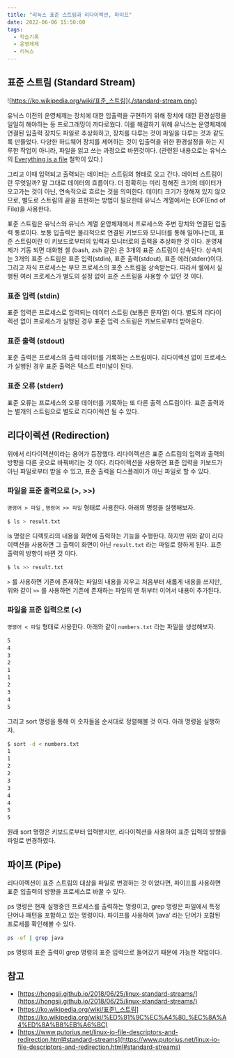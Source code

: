 ```yaml
---
title: "리눅스 표준 스트림과 리다이렉션, 파이프"
date: 2022-06-06 15:50:00
tags:
  - 학습기록
  - 운영체제
  - 리눅스
---
```


## 표준 스트림 (Standard Stream)

![https://ko.wikipedia.org/wiki/표준_스트림](./standard-stream.png)

유닉스 이전의 운영체제는 장치에 대한 입출력을 구현하기 위해 장치에 대한 환경설정을 일일히 해야하는 등 프로그래밍이 까다로웠다. 이를 해결하기 위해 유닉스는 운영체제에 연결된 입출력 장치도 파일로 추상화하고, 장치를 다루는 것이 파일을 다루는 것과 같도록 만들었다. 다양한 하드웨어 장치를 제어하는 것이 입출력을 위한 환경설정을 하는 지루한 작업이 아니라, 파일을 읽고 쓰는 과정으로 바뀐것이다. (관련된 내용으로는 유닉스의 [Everything is a file](https://en.wikipedia.org/wiki/Everything_is_a_file) 철학이 있다.)

그리고 이때 입력되고 출력되는 데이터는 스트림의 형태로 오고 간다. 데이터 스트림이란 무엇일까? 말 그대로 데이터의 흐름이다. 더 정확히는 미리 정해진 크기의 데이터가 오고가는 것이 아닌, 연속적으로 흐르는 것을 의미한다. 데이터 크기가 정해져 있지 않으므로, 별도로 스트림의 끝을 표현하는 방법이 필요한데 유닉스 계열에서는 EOF(End of File)을 사용한다.

표준 스트림은 유닉스와 유닉스 계열 운영체제에서 프로세스와 주변 장치와 연결된 입출력 통로이다. 보통 입출력은 물리적으로 연결된 키보드와 모니터를 통해 일어나는데, 표준 스트림이란 이 키보드로부터의 입력과 모니터로의 출력을 추상화한 것 이다. 운영체제가 기동 되면 대화형 셸 (bash, zsh 같은) 은 3개의 표준 스트림이 상속된다. 상속되는 3개의 표준 스트림은 표준 입력(stdin), 표준 출력(stdout), 표준 에러(stderr)이다. 그리고 자식 프로세스는 부모 프로세스의 표준 스트림을 상속받는다. 따라서 쉘에서 실행된 여러 프로세스가 별도의 설정 없이 표준 스트림을 사용할 수 있던 것 이다.

### 표준 입력 (stdin)

표준 입력은 프로세스로 입력되는 데이터 스트림 (보통은 문자열) 이다. 별도의 리다이렉션 없이 프로세스가 실행된 경우 표준 입력 스트림은 키보드로부터 받아온다.

### 표준 출력 (stdout)

표준 출력은 프로세스의 출력 데이터를 기록하는 스트림이다. 리다이렉션 없이 프로세스가 실행된 경우 표준 출력은 텍스트 터미널이 된다.

### 표준 오류 (stderr)

표준 오류는 프로세스의 오류 데이터를 기록하는 또 다른 출력 스트림이다. 표준 출력과는 별개의 스트림으로 별도로 리다이렉션 될 수 있다.

## 리다이렉션 (Redirection)

위에서 리다이렉션이라는 용어가 등장했다. 리다이렉션은 표준 스트림의 입력과 출력의 방향을 다른 곳으로 바꿔버리는 것 이다. 리다이렉션을 사용하면 표준 입력을 키보드가 아닌 파일로부터 받을 수 있고, 표준 출력을 디스플레이가 아닌 파일로 할 수 있다.

### 파일을 표준 출력으로 (>, >>)

`명령어 > 파일` , `명령어 >> 파일` 형태로 사용한다. 아래의 명령을 실행해보자.

```bash
$ ls > result.txt
```

ls 명령은 디렉토리의 내용을 화면에 출력하는 기능을 수행한다. 하지만 위와 같이 리다이렉션을 사용하면 그 출력이 화면이 아닌 `result.txt` 라는 파일로 향하게 된다. 표준 출력의 방향이 바뀐 것 이다.

```bash
$ ls >> result.txt
```

`>` 를 사용하면 기존에 존재하는 파일의 내용을 지우고 처음부터 새롭게 내용을 쓰지만, 위와 같이 `>>` 를 사용하면 기존에 존재하는 파일의 맨 뒤부터 이어서 내용이 추가된다.

### 파일을 표준 입력으로 (<)

`명령어 < 파일` 형태로 사용한다. 아래와 같이 `numbers.txt` 라는 파일을 생성해보자.

```bash
5
4
3
2
1
1
2
3
4
5
```

그리고 sort 명령을 통해 이 숫자들을 순서대로 정렬해볼 것 이다. 아래 명령을 실행하자.

```bash
$ sort -d < numbers.txt
1
1
2
2
3
3
4
4
5
5
```

원래 sort 명령은 키보드로부터 입력받지만, 리다이렉션을 사용하여 표준 입력의 방향을 파일로 변경하였다.

## 파이프 (Pipe)

리다이렉션이 표준 스트림의 대상을 파일로 변경하는 것 이었다면, 파이프를 사용하면 표준 입출력의 방향을 프로세스로 바꿀 수 있다.

ps 명령은 현재 실행중인 프로세스를 출력하는 명령이고, grep 명령은 파일에서 특정 단어나 패턴을 포함하고 있는 명령이다. 파이프를 사용하여 ‘java’ 라는 단어가 포함된 프로세를 확인해볼 수 있다.

```bash
ps -ef | grep java
```

ps 명령의 표준 출력이 grep 명령의 표준 입력으로 들어갔기 때문에 가능한 작업이다.

## 참고

- [https://hongsii.github.io/2018/06/25/linux-standard-streams/](https://hongsii.github.io/2018/06/25/linux-standard-streams/)
- [https://ko.wikipedia.org/wiki/표준\_스트림](https://ko.wikipedia.org/wiki/%ED%91%9C%EC%A4%80_%EC%8A%A4%ED%8A%B8%EB%A6%BC)
- [https://www.putorius.net/linux-io-file-descriptors-and-redirection.html#standard-streams](https://www.putorius.net/linux-io-file-descriptors-and-redirection.html#standard-streams)
